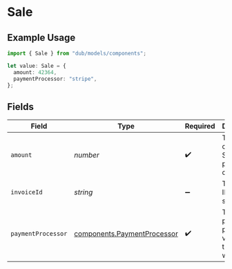 # Sale

## Example Usage

```typescript
import { Sale } from "dub/models/components";

let value: Sale = {
  amount: 42364,
  paymentProcessor: "stripe",
};
```

## Fields

| Field                                                                      | Type                                                                       | Required                                                                   | Description                                                                |
| -------------------------------------------------------------------------- | -------------------------------------------------------------------------- | -------------------------------------------------------------------------- | -------------------------------------------------------------------------- |
| `amount`                                                                   | *number*                                                                   | :heavy_check_mark:                                                         | The amount of the sale. Should be passed in cents.                         |
| `invoiceId`                                                                | *string*                                                                   | :heavy_minus_sign:                                                         | The invoice ID of the sale.                                                |
| `paymentProcessor`                                                         | [components.PaymentProcessor](../../models/components/paymentprocessor.md) | :heavy_check_mark:                                                         | The payment processor via which the sale was made.                         |